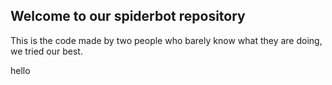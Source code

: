 ## Welcome to our spiderbot repository

This is the code made by two people who barely know what they are doing, we tried our best. 

hello